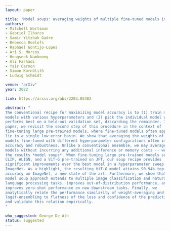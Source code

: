 ```yaml
---
layout: paper

title: "Model soups: averaging weights of multiple fine-tuned models improves accuracy without increasing inference time"
authors:
- Mitchell Wortsman
- Gabriel Ilharco
- Samir Yitzhak Gadre
- Rebecca Roelofs
- Raphael Gontijo-Lopes
- Ari S. Morcos
- Hongseok Namkoong
- Ali Farhadi
- Yair Carmon
- Simon Kornblith
- Ludwig Schmidt

venue: "arXiv"
year: 2022

link: https://arxiv.org/abs/2203.05482

abstract: "
The conventional recipe for maximizing model accuracy is to (1) train multiple
models with various hyperparameters and (2) pick the individual model which
performs best on a held-out validation set, discarding the remainder. In this
paper, we revisit the second step of this procedure in the context of
fine-tuning large pre-trained models, where fine-tuned models often appear to
lie in a single low error basin. We show that averaging the weights of multiple
models fine-tuned with different hyperparameter configurations often improves
accuracy and robustness. Unlike a conventional ensemble, we may average many
models without incurring any additional inference or memory costs -- we call
the results *model soups*. When fine-tuning large pre-trained models such as
CLIP, ALIGN, and a ViT-G pre-trained on JFT, our soup recipe provides
significant improvements over the best model in a hyperparameter sweep on
ImageNet. As a highlight, the resulting ViT-G model attains 90.94% top-1
accuracy on ImageNet, a new state of the art. Furthermore, we show that the
model soup approach extends to multiple image classification and natural
language processing tasks, improves out-of-distribution performance, and
improves zero-shot performance on new downstream tasks. Finally, we
analytically relate the performance similarity of weight-averaging and
logit-ensembling to flatness of the loss and confidence of the predictions,
and validate this relation empirically.
"

who_suggested: George De Ath
status: suggested
---
```

